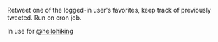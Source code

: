 Retweet one of the logged-in user's favorites, keep track of previously tweeted. Run on cron job. 

In use for <a href = "https://twitter.com/hellohiking">@hellohiking</a>

